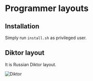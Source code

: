 Programmer layouts
==================

## Installation

Simply run `install.sh` as privileged user.


## Diktor layout

It is Russian Diktor layout.

![Diktor](https://raw.githubusercontent.com/Serrega/prog-layouts/master/diktor.png)

